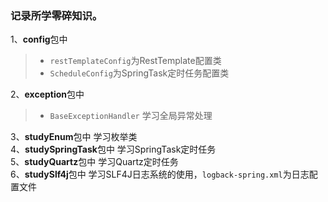### 记录所学零碎知识。

1、**config**包中  
>* `restTemplateConfig`为RestTemplate配置类  
>* `ScheduleConfig`为SpringTask定时任务配置类  

2、**exception**包中  
>* `BaseExceptionHandler` 学习全局异常处理  

3、**studyEnum**包中 学习枚举类  
4、**studySpringTask**包中 学习SpringTask定时任务  
5、**studyQuartz**包中 学习Quartz定时任务  
6、**studySlf4j**包中 学习SLF4J日志系统的使用，`logback-spring.xml`为日志配置文件